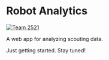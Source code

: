 # Robot Analytics

[![Team 2521][team-img]][team-url]

A web app for analyzing scouting data.

Just getting started. Stay tuned!

<!-- Badge URLs -->
[team-img]: https://img.shields.io/badge/team-2521-7d26cd.svg?style=flat-square
[team-url]: https://sert2521.org
